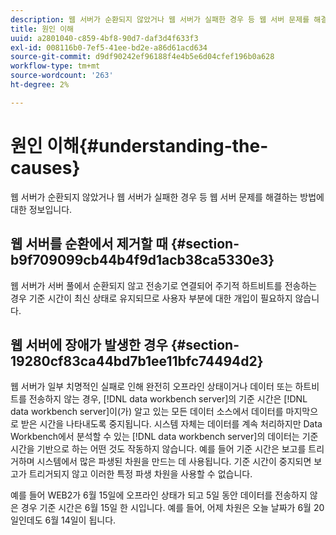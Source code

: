 ```yaml
---
description: 웹 서버가 순환되지 않았거나 웹 서버가 실패한 경우 등 웹 서버 문제를 해결하는 방법에 대한 정보입니다.
title: 원인 이해
uuid: a2801040-c859-4bf8-90d7-daf3d4f633f3
exl-id: 008116b0-7ef5-41ee-bd2e-a86d61acd634
source-git-commit: d9df90242ef96188f4e4b5e6d04cfef196b0a628
workflow-type: tm+mt
source-wordcount: '263'
ht-degree: 2%

---
```


# 원인 이해{#understanding-the-causes}

웹 서버가 순환되지 않았거나 웹 서버가 실패한 경우 등 웹 서버 문제를 해결하는 방법에 대한 정보입니다.

## 웹 서버를 순환에서 제거할 때 {#section-b9f709099cb44b4f9d1acb38ca5330e3}

웹 서버가 서버 풀에서 순환되지 않고 전송기로 연결되어 주기적 하트비트를 전송하는 경우 기준 시간이 최신 상태로 유지되므로 사용자 부분에 대한 개입이 필요하지 않습니다.

## 웹 서버에 장애가 발생한 경우 {#section-19280cf83ca44bd7b1ee11bfc74494d2}

웹 서버가 일부 치명적인 실패로 인해 완전히 오프라인 상태이거나 데이터 또는 하트비트를 전송하지 않는 경우, [!DNL data workbench server]의 기준 시간은 [!DNL data workbench server]이(가) 알고 있는 모든 데이터 소스에서 데이터를 마지막으로 받은 시간을 나타내도록 중지됩니다. 시스템 자체는 데이터를 계속 처리하지만 Data Workbench에서 분석할 수 있는 [!DNL data workbench server]의 데이터는 기준 시간을 기반으로 하는 어떤 것도 작동하지 않습니다. 예를 들어 기준 시간은 보고를 트리거하며 시스템에서 많은 파생된 차원을 만드는 데 사용됩니다. 기준 시간이 중지되면 보고가 트리거되지 않고 이러한 특정 파생 차원을 사용할 수 없습니다.

예를 들어 WEB2가 6월 15일에 오프라인 상태가 되고 5일 동안 데이터를 전송하지 않은 경우 기준 시간은 6월 15일 한 시입니다. 예를 들어, 어제 차원은 오늘 날짜가 6월 20일인데도 6월 14일이 됩니다.
